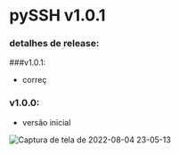 # pySSH v1.0.1

### detalhes de release:

###v1.0.1:

- correç

### v1.0.0:

- versão inicial

![Captura de tela de 2022-08-04 23-05-13](https://user-images.githubusercontent.com/79322362/182986159-acc959da-10b2-4efd-92d6-924b74e272f9.png)

